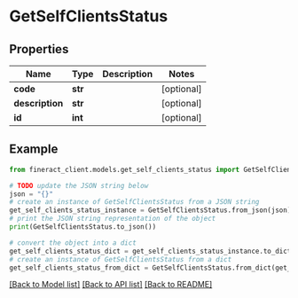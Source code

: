 # GetSelfClientsStatus


## Properties

Name | Type | Description | Notes
------------ | ------------- | ------------- | -------------
**code** | **str** |  | [optional] 
**description** | **str** |  | [optional] 
**id** | **int** |  | [optional] 

## Example

```python
from fineract_client.models.get_self_clients_status import GetSelfClientsStatus

# TODO update the JSON string below
json = "{}"
# create an instance of GetSelfClientsStatus from a JSON string
get_self_clients_status_instance = GetSelfClientsStatus.from_json(json)
# print the JSON string representation of the object
print(GetSelfClientsStatus.to_json())

# convert the object into a dict
get_self_clients_status_dict = get_self_clients_status_instance.to_dict()
# create an instance of GetSelfClientsStatus from a dict
get_self_clients_status_from_dict = GetSelfClientsStatus.from_dict(get_self_clients_status_dict)
```
[[Back to Model list]](../README.md#documentation-for-models) [[Back to API list]](../README.md#documentation-for-api-endpoints) [[Back to README]](../README.md)


